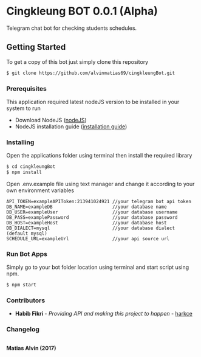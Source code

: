 # Cingkleung BOT 0.0.1 (Alpha)
Telegram chat bot for checking students schedules.
## Getting Started
To get a copy of this bot just simply clone this repository
```sh
$ git clone https://github.com/alvinmatias69/cingkleungBot.git
```
### Prerequisites
This application required latest nodeJS version to be installed in your system to run
* Download NodeJS ([nodeJS](https://nodejs.org/en/ "NodeJS Homepage"))
* NodeJS installation guide ([installation guide](https://www.sitepoint.com/beginners-guide-node-package-manager/ "NodeJS installation guide"))

### Installing
Open the applications folder using terminal then install the required library
```sh
$ cd cingkleungBot
$ npm install
```
Open .env.example file using text manager and change it according to your own environment variables
```
API_TOKEN=exampleAPIToken:213941024921 //your telegram bot api token
DB_NAME=exampleDB                      //your database name
DB_USER=exampleUser                    //your database username
DB_PASS=examplePassword                //your database password
DB_HOST=exampleHost                    //your database host
DB_DIALECT=mysql                       //your database dialect (default mysql)
SCHEDULE_URL=exampleUrl                //your api source url
```
### Run Bot Apps
Simply go to your bot folder location using terminal and start script using npm.
```sh
$ npm start
```
### Contributors
* **Habib Fikri** - *Providing API and making this project to happen* - [harkce](https://github.com/harkce "Habib's github")

### Changelog

```sh
```

**Matias Alvin (2017)**
